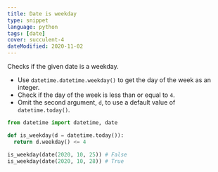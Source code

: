 ```yaml
---
title: Date is weekday
type: snippet
language: python
tags: [date]
cover: succulent-4
dateModified: 2020-11-02
---
```


Checks if the given date is a weekday.

- Use `datetime.datetime.weekday()` to get the day of the week as an integer.
- Check if the day of the week is less than or equal to `4`.
- Omit the second argument, `d`, to use a default value of `datetime.today()`.

```py
from datetime import datetime, date

def is_weekday(d = datetime.today()):
  return d.weekday() <= 4

is_weekday(date(2020, 10, 25)) # False
is_weekday(date(2020, 10, 28)) # True
```

